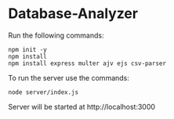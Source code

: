 # Database-Analyzer
Run the following commands:
```
npm init -y
npm install
npm install express multer ajv ejs csv-parser
```

To run the server use the commands:
```
node server/index.js
```

Server will be started at http://localhost:3000
